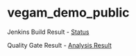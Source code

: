 # vegam_demo_public


Jenkins Build Result - [Status](http://192.168.0.112:8080/buildStatus/icon?job=public_sonarqube_pipeline_pull)

Quality Gate Result - [Analysis Result](http://192.168.0.112:8080/buildStatus/text?job=public_sonarqube_pipeline_pull)
